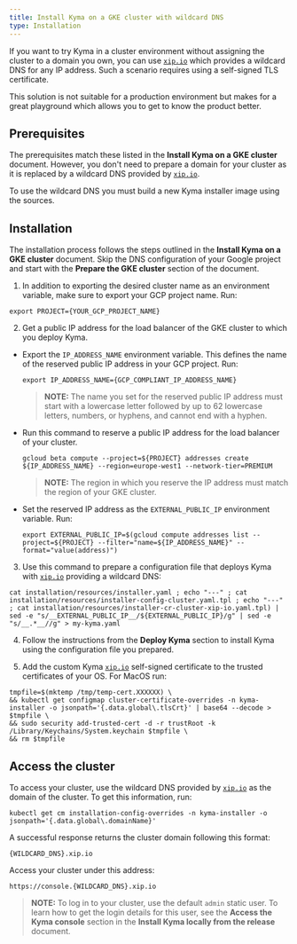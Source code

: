 ```yaml
---
title: Install Kyma on a GKE cluster with wildcard DNS
type: Installation
---
```


If you want to try Kyma in a cluster environment without assigning the cluster to a domain you own, you can use [`xip.io`](http://xip.io/) which provides a wildcard DNS for any IP address. Such
a scenario requires using a self-signed TLS certificate.

This solution is not suitable for a production environment but makes for a great playground which allows you to get to know the product better.

## Prerequisites

The prerequisites match these listed in the **Install Kyma on a GKE cluster** document. However, you don't need to prepare a domain for your cluster as it is replaced by a wildcard DNS provided by [`xip.io`](http://xip.io/).

To use the wildcard DNS you must build a new Kyma installer image using the sources. 

## Installation

The installation process follows the steps outlined in the **Install Kyma on a GKE cluster** document. Skip the DNS configuration of your Google project and start with the **Prepare the GKE cluster** section of the document.

1. In addition to exporting the desired cluster name as an environment variable, make sure to export your GCP project name. Run:
  ```
  export PROJECT={YOUR_GCP_PROJECT_NAME}
  ```

2. Get a public IP address for the load balancer of the GKE cluster to which you deploy Kyma.

  - Export the `IP_ADDRESS_NAME` environment variable. This defines the name of the reserved public IP address in your GCP project. Run:
    ```
    export IP_ADDRESS_NAME={GCP_COMPLIANT_IP_ADDRESS_NAME}
    ```
    >**NOTE:** The name you set for the reserved public IP address must start with a lowercase letter followed by up to 62 lowercase letters, numbers, or hyphens, and cannot end with a hyphen.

  - Run this command to reserve a public IP address for the load balancer of your cluster.
    ```  
    gcloud beta compute --project=${PROJECT} addresses create ${IP_ADDRESS_NAME} --region=europe-west1 --network-tier=PREMIUM
    ```
    >**NOTE:** The region in which you reserve the IP address must match the region of your GKE cluster.

  - Set the reserved IP address as the `EXTERNAL_PUBLIC_IP` environment variable. Run:
    ```
    export EXTERNAL_PUBLIC_IP=$(gcloud compute addresses list --project=${PROJECT} --filter="name=${IP_ADDRESS_NAME}" --format="value(address)")
    ```

3. Use this command to prepare a configuration file that deploys Kyma with [`xip.io`](http://xip.io/) providing a wildcard DNS:
  ```
  cat installation/resources/installer.yaml ; echo "---" ; cat installation/resources/installer-config-cluster.yaml.tpl ; echo "---" ; cat installation/resources/installer-cr-cluster-xip-io.yaml.tpl) | sed -e "s/__EXTERNAL_PUBLIC_IP__/${EXTERNAL_PUBLIC_IP}/g" | sed -e "s/__.*__//g" > my-kyma.yaml
  ```

4. Follow the instructions from the **Deploy Kyma** section to install Kyma using the configuration file you prepared.

5. Add the custom Kyma [`xip.io`](http://xip.io/) self-signed certificate to the trusted certificates of your OS. For MacOS run:
  ```
  tmpfile=$(mktemp /tmp/temp-cert.XXXXXX) \
  && kubectl get configmap cluster-certificate-overrides -n kyma-installer -o jsonpath='{.data.global\.tlsCrt}' | base64 --decode > $tmpfile \
  && sudo security add-trusted-cert -d -r trustRoot -k /Library/Keychains/System.keychain $tmpfile \
  && rm $tmpfile
  ```

## Access the cluster

To access your cluster, use the wildcard DNS provided by [`xip.io`](http://xip.io/) as the domain of the cluster. To get this information, run:
```
kubectl get cm installation-config-overrides -n kyma-installer -o jsonpath='{.data.global\.domainName}'
```
A successful response returns the cluster domain following this format:
```
{WILDCARD_DNS}.xip.io
```
Access your cluster under this address:
```
https://console.{WILDCARD_DNS}.xip.io
```

>**NOTE:** To log in to your cluster, use the default `admin` static user. To learn how to get the login details for this user, see the **Access the Kyma console** section in the **Install Kyma locally from the release** document.
